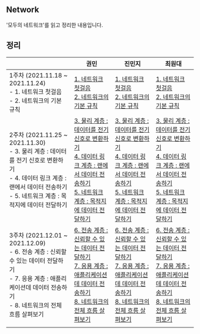 ## Network

'모두의 네트워크'를 읽고 정리한 내용입니다.





## 정리

|                                                              | 권민                                                         | 진민지                                                       | 최원대                                                       |
| ------------------------------------------------------------ | ------------------------------------------------------------ | ------------------------------------------------------------ | ------------------------------------------------------------ |
| 1주차 (2021.11.18 ~ 2021.11.24)<br />- 1. 네트워크 첫걸음<br />- 2. 네트워크의 기본 규칙 | [1. 네트워크 첫걸음](https://minkwon4.tistory.com/282)<br />[2. 네트워크의 기본 규칙](https://minkwon4.tistory.com/283) | [1. 네트워크 첫걸음](https://cieloinvernale.tistory.com/2)<br />[2. 네트워크의 기본 규칙](https://cieloinvernale.tistory.com/3) | [1. 네트워크 첫걸음](https://one10004.tistory.com/93)<br />[2. 네트워크의 기본 규칙](https://one10004.tistory.com/94?category=978939) |
| 2주차 (2021.11.25 ~ 2021.11.30)<br />- 3. 물리 계층 : 데이터를 전기 신호로 변환하기<br />- 4. 데이터 링크 계층 : 랜에서 데이터 전송하기<br />- 5. 네트워크 계층 : 목적지에 데이터 전달하기 | [3. 물리 계층 : 데이터를 전기 신호로 변환하기](https://minkwon4.tistory.com/285)<br />[4. 데이터 링크 계층 : 랜에서 데이터 전송하기](https://minkwon4.tistory.com/286)<br />[5. 네트워크 계층 : 목적지에 데이터 전달하기](https://minkwon4.tistory.com/287) | [3. 물리 계층 : 데이터를 전기 신호로 변환하기](https://cieloinvernale.tistory.com/4)<br />[4. 데이터 링크 계층 : 랜에서 데이터 전송하기](https://cieloinvernale.tistory.com/5)<br />[5. 네트워크 계층 : 목적지에 데이터 전달하기](https://cieloinvernale.tistory.com/6) | [3. 물리 계층 : 데이터를 전기 신호로 변환하기](https://one10004.tistory.com/102)<br />[4. 데이터 링크 계층 : 랜에서 데이터 전송하기](https://one10004.tistory.com/103)<br />[5. 네트워크 계층 : 목적지에 데이터 전달하기](https://one10004.tistory.com/104) |
| 3주차 (2021.12.01 ~ 2021.12.09)<br />- 6. 전송 계층 : 신뢰할 수 있는 데이터 전달하기<br />- 7. 응용 계층 : 애플리케이션데 데이터 전송하기<br />- 8. 네트워크의 전체 흐름 살펴보기 | [6. 전송 계층 : 신뢰할 수 있는 데이터 전달하기](https://minkwon4.tistory.com/289)<br />[7. 응용 계층 : 애플리케이션데 데이터 전송하기](https://minkwon4.tistory.com/290)<br />[8. 네트워크의 전체 흐름 살펴보기](https://minkwon4.tistory.com/291) | [6. 전송 계층 : 신뢰할 수 있는 데이터 전달하기](https://cieloinvernale.tistory.com/7)<br />[7. 응용 계층 : 애플리케이션데 데이터 전송하기](https://cieloinvernale.tistory.com/8)<br />[8. 네트워크의 전체 흐름 살펴보기](https://cieloinvernale.tistory.com/9) | [6. 전송 계층 : 신뢰할 수 있는 데이터 전달하기](https://one10004.tistory.com/111?category=978939)<br />[7. 응용 계층 : 애플리케이션데 데이터 전송하기](https://one10004.tistory.com/116?category=978939)<br />[8. 네트워크의 전체 흐름 살펴보기](https://one10004.tistory.com/119?category=978939) |
|                                                              |                                                              |                                                              |                                                              |

